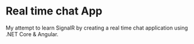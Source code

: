 # Real time chat App
My attempt to learn SignalR by creating a real time chat application using .NET Core & Angular.